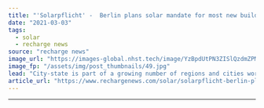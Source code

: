 ```yaml
---
title: "'Solarpflicht' -  Berlin plans solar mandate for most new buildings from 2023 on"
date: "2021-03-03"
tags: 
  - solar
  - recharge news
source: "recharge news"
image_url: "https://images-global.nhst.tech/image/YzBpdUtPN3ZISlQzdmZPM1FkalIxd1Vja2FvQ1hTU3dlcVZadmlGSm9BMD0=/nhst/binary/3e67ab42dc09940f2ab906263d431e3f"
image_fp: "/assets/img/post_thumbnails/49.jpg"
lead: "City-state is part of a growing number of regions and cities world-wide adopting obligatory installation of solar roofs in new buildings"
article_url: "https://www.rechargenews.com/solar/solarpflicht-berlin-plans-solar-mandate-for-most-new-buildings-from-2023-on/2-1-973658"
---
```


---
